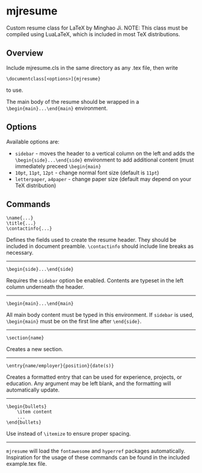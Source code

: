 mjresume
========
Custom resume class for LaTeX by Minghao Ji.
NOTE: This class must be compiled using LuaLaTeX, which is included in most TeX distributions.

Overview
--------
Include mjresume.cls in the same directory as any
.tex file, then write
	
	\documentclass[<options>]{mjresume}
	
to use.

The main body of the resume should be wrapped in a `\begin{main}...\end{main}`
environment.

Options
-------

Available options are:

* `sidebar` - moves the header to a vertical column on the left and adds the
	`\begin{side}...\end{side}` environment to add additional content (must
    immediately preceed `\begin{main}`
* `10pt`, `11pt`, `12pt` - change normal font size (default is `11pt`)
* `letterpaper`, `a4paper` - change paper size (default may depend on your TeX distribution)

Commands
--------

    \name{...}
    \title{...}
    \contactinfo{...}
    
Defines the fields used to create the resume header. They should be included in document preamble. `\contactinfo` should include line breaks as necessary.

----------------------------------------------------------------------------------------------

    \begin{side}...\end{side}
    
Requires the `sidebar` option be enabled. Contents are typeset in the left column underneath the header.

----------------------------------------------------------------------------------------------

    \begin{main}...\end{main}
    
All main body content must be typed in this environment. If `sidebar` is used, `\begin{main}` must be on the first line after `\end{side}`.

----------------------------------------------------------------------------------------------

    \section{name}

Creates a new section.

----------------------------------------------------------------------------------------------

    \entry{name/employer}{position}{date(s)}

Creates a formatted entry that can be used for experience, projects, or
education. Any argument may be left blank, and the formatting will
automatically update.

----------------------------------------------------------------------------------------------

    \begin{bullets}
        \item content
        ...
    \end{bullets}

Use instead of `\itemize` to ensure proper spacing.

----------------------------------------------------------------------------------------------

`mjresume` will load the `fontawesome` and `hyperref` packages automatically. Inspiration for the usage of these commands can be found in the included example.tex file.
